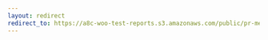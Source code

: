 ```yaml
---
layout: redirect
redirect_to: https://a8c-woo-test-reports.s3.amazonaws.com/public/pr-merge/38812/api/index.html
---
```

